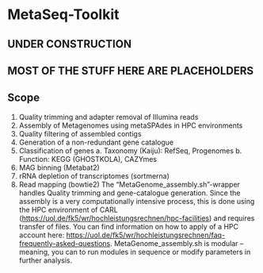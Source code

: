 # MetaSeq-Toolkit
## UNDER CONSTRUCTION
## MOST OF THE STUFF HERE ARE PLACEHOLDERS

## Scope
1.	Quality trimming and adapter removal of Illumina reads
2.	Assembly of Metagenomes using metaSPAdes in HPC environments
3.	Quality filtering of assembled contigs
4.	Generation of a non-redundant gene catalogue
5.	Classification of genes 
a.	Taxonomy (Kaiju): RefSeq, Progenomes
b.	Function: KEGG (GHOSTKOLA), CAZYmes
6.	MAG binning (Metabat2)
7.	rRNA depletion of transcriptomes (sortmerna)
8.	Read mapping (bowtie2) 
The “MetaGenome_assembly.sh”-wrapper handles Quality trimming and gene-catalogue generation. Since the assembly is a very computationally intensive process, this is done using the HPC environment of CARL (https://uol.de/fk5/wr/hochleistungsrechnen/hpc-facilities) and requires transfer of files. You can find information on how to apply of a HPC account here: https://uol.de/fk5/wr/hochleistungsrechnen/faq-frequently-asked-questions. MetaGenome_assembly.sh is modular – meaning, you can to run modules in sequence or modify parameters in further analysis.
